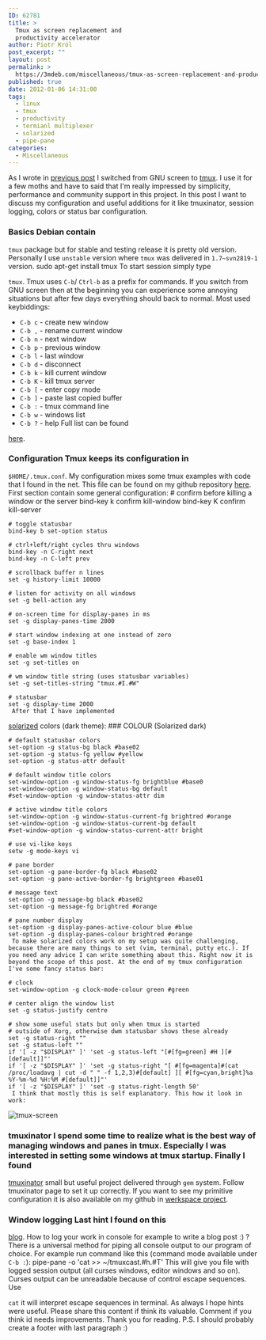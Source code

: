 ```yaml
---
ID: 62781
title: >
  Tmux as screen replacement and
  productivity accelerator
author: Piotr Król
post_excerpt: ""
layout: post
permalink: >
  https://3mdeb.com/miscellaneous/tmux-as-screen-replacement-and-productivity-accelerator/
published: true
date: 2012-01-06 14:31:00
tags:
  - linux
  - tmux
  - productivity
  - termianl multiplexer
  - solarized
  - pipe-pane
categories:
  - Miscellaneous
---
```

As I wrote in [previous post][1] I switched from GNU screen to [tmux][2]. I use it for a few moths and have to said that I'm really impressed by simplicity, performance and community support in this project. In this post I want to discuss my configuration and useful additions for it like tmuxinator, session logging, colors or status bar configuration. 
### Basics Debian contain 

`tmux` package but for stable and testing release it is pretty old version. Personally I use `unstable` version where `tmux` was delivered in `1.7~svn2819-1` version. 
    sudo apt-get install tmux
     To start session simply type 

`tmux`. Tmux uses `C-b`/ `Ctrl-b` as a prefix for commands. If you switch from GNU screen then at the beginning you can experience some annoying situations but after few days everything should back to normal. Most used keybiddings: 
*   `C-b c` - create new window
*   `C-b ,` - rename current window
*   `C-b n` - next window
*   `C-b p` - previous window
*   `C-b l` - last window
*   `C-b d` - disconnect
*   `C-b k` - kill current window
*   `C-b K` - kill tmux server
*   `C-b [` - enter copy mode
*   `C-b ]` - paste last copied buffer
*   `C-b :` - tmux command line
*   `C-b w` - windows list
*   `C-b ?` - help Full list can be found 

[here][3]. 
### Configuration Tmux keeps its configuration in 

`$HOME/.tmux.conf`. My configuration mixes some tmux examples with code that I found in the net. This file can be found on my github repository [here][4]. First section contain some general configuration: 
    # confirm before killing a window or the server
    bind-key k confirm kill-window
    bind-key K confirm kill-server
    
    # toggle statusbar
    bind-key b set-option status
    
    # ctrl+left/right cycles thru windows
    bind-key -n C-right next
    bind-key -n C-left prev
    
    # scrollback buffer n lines
    set -g history-limit 10000
    
    # listen for activity on all windows
    set -g bell-action any
    
    # on-screen time for display-panes in ms
    set -g display-panes-time 2000
    
    # start window indexing at one instead of zero
    set -g base-index 1
    
    # enable wm window titles
    set -g set-titles on
    
    # wm window title string (uses statusbar variables)
    set -g set-titles-string "tmux.#I.#W"
    
    # statusbar 
    set -g display-time 2000
     After that I have implemented 

[solarized][5] colors (dark theme): 
    ### COLOUR (Solarized dark)
    
    # default statusbar colors
    set-option -g status-bg black #base02
    set-option -g status-fg yellow #yellow
    set-option -g status-attr default
    
    # default window title colors
    set-window-option -g window-status-fg brightblue #base0
    set-window-option -g window-status-bg default
    #set-window-option -g window-status-attr dim
    
    # active window title colors
    set-window-option -g window-status-current-fg brightred #orange
    set-window-option -g window-status-current-bg default
    #set-window-option -g window-status-current-attr bright
    
    # use vi-like keys
    setw -g mode-keys vi
    
    # pane border
    set-option -g pane-border-fg black #base02
    set-option -g pane-active-border-fg brightgreen #base01
    
    # message text
    set-option -g message-bg black #base02
    set-option -g message-fg brightred #orange
    
    # pane number display
    set-option -g display-panes-active-colour blue #blue
    set-option -g display-panes-colour brightred #orange
     To make solarized colors work on my setup was quite challenging, because there are many things to set (vim, terminal, putty etc.). If you need any advice I can write something about this. Right now it is beyond the scope of this post. At the end of my tmux configuration I've some fancy status bar: 

    # clock
    set-window-option -g clock-mode-colour green #green
    
    # center align the window list
    set -g status-justify centre
    
    # show some useful stats but only when tmux is started 
    # outside of Xorg, otherwise dwm statusbar shows these already
    set -g status-right ""
    set -g status-left ""
    if '[ -z "$DISPLAY" ]' 'set -g status-left "[#[fg=green] #H ][#[default]]"'
    if '[ -z "$DISPLAY" ]' 'set -g status-right "[ #[fg=magenta]#(cat /proc/loadavg | cut -d " " -f 1,2,3)#[default] ][ #[fg=cyan,bright]%a %Y-%m-%d %H:%M #[default]]"'
    if '[ -z "$DISPLAY" ]' 'set -g status-right-length 50'
     I think that mostly this is self explanatory. This how it look in work: 

![tmux-screen][6] 
### tmuxinator I spend some time to realize what is the best way of managing windows and panes in tmux. Especially I was interested in setting some windows at tmux startup. Finally I found 

[tmuxinator][7] small but useful project delivered through `gem` system. Follow tmuxinator page to set it up correctly. If you want to see my primitive configuration it is also available on my github in [werkspace project][4]. 
### Window logging Last hint I found on this 

[blog][8]. How to log your work in console for example to write a blog post :) ? There is a universal method for piping all console output to our program of choice. For example run command like this (command mode available under `C-b :`): 
    pipe-pane -o 'cat >> ~/tmuxcast.#h.#T'
     This will give you file with logged session output (all curses windows, editor windows and so on). Curses output can be unreadable because of control escape sequences. Use 

`cat` it will interpret escape sequences in terminal. As always I hope hints were useful. Please share this content if think its valuable. Comment if you think id needs improvements. Thank you for reading. P.S. I should probably create a footer with last paragraph :)

 [1]: /2013/03/19/debian-switching-to-unstable
 [2]: http://tmux.sourceforge.net
 [3]: http://www.openbsd.org/cgi-bin/man.cgi?query=tmux&sektion=1#KEY+BINDINGS
 [4]: https://github.com/pietrushnic/workspace/blob/master/dotfiles/tmux.conf
 [5]: http://ethanschoonover.com/solarized
 [6]: https://3mdeb.com/wp-content/uploads/2017/07/tmux-screen.png
 [7]: https://github.com/aziz/tmuxinator
 [8]: http://0xfeedface.org/blog/lattera/2012-03-19/using-tmux-screencasting-tool
